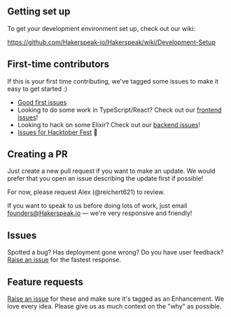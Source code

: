 ## Getting set up

To get your development environment set up, check out our wiki: 

https://github.com/Hakerspeak-io/Hakerspeak/wiki/Development-Setup

## First-time contributors

If this is your first time contributing, we've tagged some issues to make it easy to get started :)

- [Good first issues](https://github.com/Hakerspeak-io/Hakerspeak/labels/good%20first%20issue)
- Looking to do some work in TypeScript/React? Check out our [frontend issues](https://github.com/Hakerspeak-io/Hakerspeak/labels/frontend)!
- Looking to hack on some Elixir? Check out our [backend issues](https://github.com/Hakerspeak-io/Hakerspeak/labels/backend)!
- [Issues for Hacktober Fest](https://github.com/Hakerspeak-io/Hakerspeak/labels/hacktoberfest) :rocket:

## Creating a PR

Just create a new pull request if you want to make an update. We would prefer that you open an issue describing the update first if possible!

For now, please request Alex (@reichert621) to review.

If you want to speak to us before doing lots of work, just email founders@Hakerspeak.io — we're very responsive and friendly!

## Issues

Spotted a bug? Has deployment gone wrong? Do you have user feedback? [Raise an issue](https://github.com/Hakerspeak-io/Hakerspeak/issues/new?assignees=&labels=bug&template=bug_report.md&title=) for the fastest response.

## Feature requests

[Raise an issue](https://github.com/Hakerspeak-io/Hakerspeak/issues/new?assignees=&labels=enhancement&template=feature_request.md&title=) for these and make sure it's tagged as an Enhancement. We love every idea. Please give us as much context on the "why" as possible.